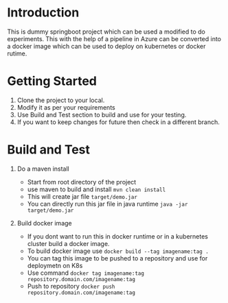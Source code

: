 # Introduction 
This is dummy springboot project which can be 
used a modified to do experiments. 
This with the help of a pipeline in Azure can be 
converted into a docker image which can be used to 
deploy on kubernetes or docker rutime.

# Getting Started
1. Clone the project to your local.
2. Modify it as per your requirements
3. Use Build and Test section to build and use for your testing.
4. If you want to keep changes for future then check in a different branch.

# Build and Test
1. Do a maven install
    - Start from root directory of the project
    - use maven to build and install `mvn clean install`
    - This will create jar file `target/demo.jar`
    - You can directly run this jar file in java runtime `java -jar target/demo.jar`
  
2. Build docker image
    - If you dont want to run this in docker runtime or in a kubernetes cluster build a docker image.
    - To build docker image use `docker build --tag imagename:tag .`
    - You can tag this image to be pushed to a repository and use for deploymetn on K8s
    - Use command `docker tag imagename:tag repository.domain.com/imagename:tag`
    - Push to repository `docker push repository.domain.com/imagename:tag`
    